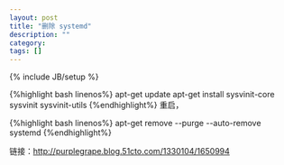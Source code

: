```yaml
---
layout: post
title: "删除 systemd"
description: ""
category: 
tags: []
---
```

{% include JB/setup %}

{%highlight bash linenos%}
apt-get update
apt-get install sysvinit-core sysvinit sysvinit-utils
{%endhighlight%}
重启，

{%highlight bash linenos%}
apt-get remove --purge --auto-remove systemd
{%endhighlight%}

链接：http://purplegrape.blog.51cto.com/1330104/1650994
